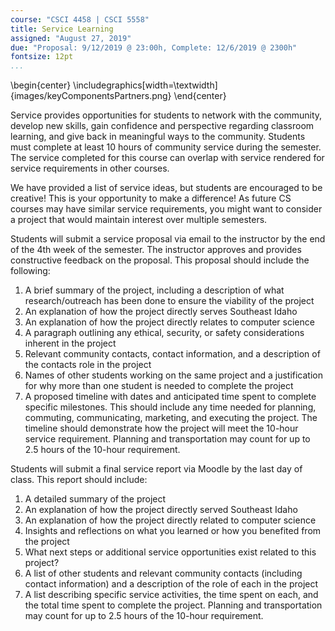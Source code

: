 ```yaml
---
course: "CSCI 4458 | CSCI 5558"
title: Service Learning
assigned: "August 27, 2019"
due: "Proposal: 9/12/2019 @ 23:00h, Complete: 12/6/2019 @ 2300h"
fontsize: 12pt
...
```


\begin{center}
\includegraphics[width=\textwidth]{images/keyComponentsPartners.png}
\end{center}

Service provides opportunities for students to network with the community, develop new skills, gain confidence and perspective regarding classroom learning, and give back in meaningful ways to the community. Students must complete at least 10 hours of community service during the semester. The service completed for this course can overlap with service rendered for service requirements in other courses.

We have provided a list of service ideas, but students are encouraged to be creative! This is your opportunity to make a difference! As future CS courses may have similar service requirements, you might want to consider a project that would maintain interest over multiple semesters.

Students will submit a service proposal via email to the instructor by the end of the 4th week of the semester. The instructor approves and provides constructive feedback on the proposal. This proposal should include the following:

1. A brief summary of the project, including a description of what research/outreach has been done to ensure the viability of the project
2. An explanation of how the project directly serves Southeast Idaho
3. An explanation of how the project directly relates to computer science
4. A paragraph outlining any ethical, security, or safety considerations inherent in the project
5. Relevant community contacts, contact information, and a description of the contacts role in the project
6. Names of other students working on the same project and a justification for why more than one student is needed to complete the project
7. A proposed timeline with dates and anticipated time spent to complete specific milestones. This should include any time needed for planning, commuting, communicating, marketing, and executing the project. The timeline should demonstrate how the project will meet the 10-hour service requirement. Planning and transportation may count for up to 2.5 hours of the 10-hour requirement.

Students will submit a final service report via Moodle by the last day of class. This report should include:

1. A detailed summary of the project
2. An explanation of how the project directly served Southeast Idaho
3. An explanation of how the project directly related to computer science
4. Insights and reflections on what you learned or how you benefited from the project
5. What next steps or additional service opportunities exist related to this project?
6. A list of other students and relevant community contacts (including contact information) and a description of the role of each in the project
7. A list describing specific service activities, the time spent on each, and the total time spent to complete the project. Planning and transportation may count for up to 2.5 hours of the 10-hour requirement.
